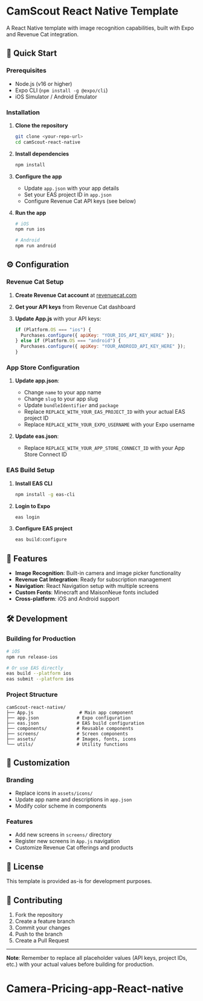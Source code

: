 # CamScout React Native Template

A React Native template with image recognition capabilities, built with Expo and Revenue Cat integration.

## 🚀 Quick Start

### Prerequisites

- Node.js (v16 or higher)
- Expo CLI (`npm install -g @expo/cli`)
- iOS Simulator / Android Emulator

### Installation

1. **Clone the repository**
   ```bash
   git clone <your-repo-url>
   cd camScout-react-native
   ```

2. **Install dependencies**
   ```bash
   npm install
   ```

3. **Configure the app**
   - Update `app.json` with your app details
   - Set your EAS project ID in `app.json`
   - Configure Revenue Cat API keys (see below)

4. **Run the app**
   ```bash
   # iOS
   npm run ios
   
   # Android
   npm run android
   ```

## ⚙️ Configuration

### Revenue Cat Setup

1. **Create Revenue Cat account** at [revenuecat.com](https://revenuecat.com)

2. **Get your API keys** from Revenue Cat dashboard

3. **Update App.js** with your API keys:
   ```javascript
   if (Platform.OS === "ios") {
     Purchases.configure({ apiKey: "YOUR_IOS_API_KEY_HERE" });
   } else if (Platform.OS === "android") {
     Purchases.configure({ apiKey: "YOUR_ANDROID_API_KEY_HERE" });
   }
   ```

### App Store Configuration

1. **Update app.json**:
   - Change `name` to your app name
   - Change `slug` to your app slug
   - Update `bundleIdentifier` and `package`
   - Replace `REPLACE_WITH_YOUR_EAS_PROJECT_ID` with your actual EAS project ID
   - Replace `REPLACE_WITH_YOUR_EXPO_USERNAME` with your Expo username

2. **Update eas.json**:
   - Replace `REPLACE_WITH_YOUR_APP_STORE_CONNECT_ID` with your App Store Connect ID

### EAS Build Setup

1. **Install EAS CLI**
   ```bash
   npm install -g eas-cli
   ```

2. **Login to Expo**
   ```bash
   eas login
   ```

3. **Configure EAS project**
   ```bash
   eas build:configure
   ```

## 📱 Features

- **Image Recognition**: Built-in camera and image picker functionality
- **Revenue Cat Integration**: Ready for subscription management
- **Navigation**: React Navigation setup with multiple screens
- **Custom Fonts**: Minecraft and MaisonNeue fonts included
- **Cross-platform**: iOS and Android support

## 🛠️ Development

### Building for Production

```bash
# iOS
npm run release-ios

# Or use EAS directly
eas build --platform ios
eas submit --platform ios
```

### Project Structure

```
camScout-react-native/
├── App.js                 # Main app component
├── app.json              # Expo configuration
├── eas.json              # EAS build configuration
├── components/           # Reusable components
├── screens/              # Screen components
├── assets/               # Images, fonts, icons
└── utils/                # Utility functions
```

## 🔧 Customization

### Branding
- Replace icons in `assets/icons/`
- Update app name and descriptions in `app.json`
- Modify color scheme in components

### Features
- Add new screens in `screens/` directory
- Register new screens in `App.js` navigation
- Customize Revenue Cat offerings and products

## 📝 License

This template is provided as-is for development purposes.

## 🤝 Contributing

1. Fork the repository
2. Create a feature branch
3. Commit your changes
4. Push to the branch
5. Create a Pull Request

---

**Note**: Remember to replace all placeholder values (API keys, project IDs, etc.) with your actual values before building for production.
# Camera-Pricing-app-React-native
